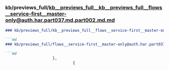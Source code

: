 ### kb/previews_full/kb__previews_full__kb__previews_full__flows__service-first__master-only@auth.har.part037.md.part002.md.md

```md
### kb/previews_full/kb__previews_full__flows__service-first__master-only@auth.har.part037.md.part002.md

```md
### kb/previews_full/flows__service-first__master-only@auth.har.part037.md (part 002)

```md
                     },
                              {
         
```

```

```

```
